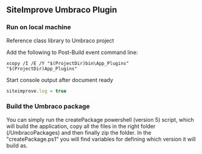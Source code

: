 ﻿## SiteImprove Umbraco Plugin 

### Run on local machine
Reference class library to Umbraco project 

Add the following to Post-Build event command line:
``` shell
xcopy /I /E /Y "$(ProjectDir)bin\App_Plugins" "$(ProjectDir)App_Plugins"
```

Start console output after document ready
```js
siteimprove.log = true
```

### Build the Umbraco package
You can simply run the createPackage powershell (version 5) script, which will build the application, copy all the files in the right folder (/UmbracoPackages) and then finally zip the folder.
In the "createPackage.ps1" you will find variables for defining which version it will build as.